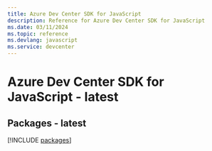 ```yaml
---
title: Azure Dev Center SDK for JavaScript
description: Reference for Azure Dev Center SDK for JavaScript
ms.date: 03/11/2024
ms.topic: reference
ms.devlang: javascript
ms.service: devcenter
---
```

# Azure Dev Center SDK for JavaScript - latest
## Packages - latest
[!INCLUDE [packages](dev-center-index.md)]